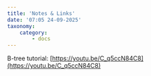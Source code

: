 ```yaml
---
title: 'Notes & Links'
date: '07:05 24-09-2025'
taxonomy:
    category:
        - docs
---
```


B-tree tutorial: [https://youtu.be/C_q5ccN84C8](https://youtu.be/C_q5ccN84C8)